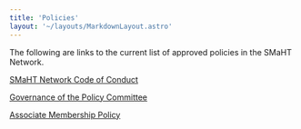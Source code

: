 ```yaml
---
title: 'Policies'
layout: '~/layouts/MarkdownLayout.astro'
---
```



The following are links to the current list of approved policies in the SMaHT Network.

[SMaHT Network Code of Conduct](/code-of-conduct)

[Governance of the Policy Committee](/policy-working-group-governance)

[Associate Membership Policy](/associate-membership)

